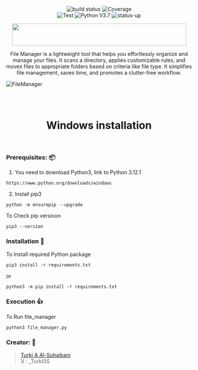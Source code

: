 <p align="center">
  <img src="https://img.shields.io/badge/build-passed-brightgreen" alt="build status">
  <img src="https://img.shields.io/badge/coverage-75%25-green" alt="Coverage"></br>
  <img src="https://img.shields.io/badge/dependencies-up%20to%20date-brightgreen" alt="Test">
  <img src="https://img.shields.io/badge/python-v3.7-blue" alt="Python V3.7">
  <img src="https://img.shields.io/badge/Status-up-brightgreen" alt="status-up">
</p>
<p align="center">
  <img width="473" height="60" src="https://i.imgur.com/rsTbUgR.gif">
</p>

<p align="center">
File Manager is a lightweight tool that helps you effortlessly organize and manage your files. It scans a directory, applies customizable rules, and moves files to appropriate folders based on criteria like file type. It simplifies file management, saves time, and promotes a clutter-free workflow.



![FileManager](https://github.com/user-attachments/assets/8788faba-6661-42b9-bb6b-26a372a9c1d0)


</br>
</br>
<H1 align="center">Windows installation</h1><br> 


### Prerequisites: 📦

1. You need to download Python3, link to Python 3.12.1

```
https://www.python.org/downloads/windows
```  

2. Install pip3
```
python -m ensurepip --upgrade
```  
To Check pip versioon  
```
pip3 --version
```

### Installation  :floppy_disk:

To Install required Python package

```
pip3 install -r requirements.txt
```
or
```
python3 -m pip install -r requirements.txt
```

### Execution  :+1:
To Run file_manager
```
python3 file_manager.py
```



### **Creator:**  :bust_in_silhouette:
> [Turki A Al-Suhaibani](https://github.com/TurkiOS)  
  X : _TurkI0S
